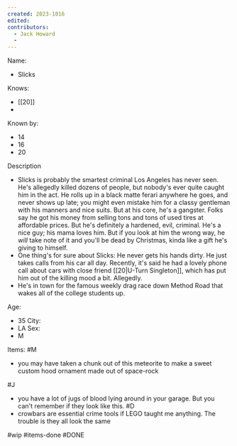```yaml
---
created: 2023-1016
edited:
contributors:
  - Jack Howard
  - 
---
```


Name:
- Slicks

Knows:
- [[20]]
- 

Known by:
- 14
- 16
- 20

Description
- Slicks is probably the smartest criminal Los Angeles has never seen. He's allegedly killed dozens of people, but nobody's ever quite caught him in the act. He rolls up in a black matte ferari anywhere he goes, and never shows up late; you might even mistake him for a classy gentleman with his manners and nice suits. But at his core, he's a gangster. Folks say he got his money from selling tons and tons of used tires at affordable prices. But he's definitely a hardened, evil, criminal. He's a nice guy; his mama loves him. But if you look at him the wrong way, he *will* take note of it and you'll be dead by Christmas, kinda like a gift he's giving to himself.
- One thing's for sure about Slicks: He never gets his hands dirty. He just takes calls from his car all day. Recently, it's said he had a lovely phone call about cars with close friend [[20|U-Turn Singleton]], which has put him out of the killing mood a bit. Allegedly.
- He's in town for the famous weekly drag race down Method Road that wakes all of the college students up.

Age:
- 35
City:
- LA
Sex:
- M

Items:
#M
- you may have taken a chunk out of this meteorite to make a sweet custom hood ornament made out of space-rock

#J
- you have a lot of jugs of blood lying around in your garage. But you can't remember if they look like this.
#D
- crowbars are essential crime tools if LEGO taught me anything. The trouble is they all look the same

#wip
#items-done
#DONE